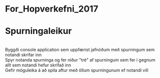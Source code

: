 # For_Hopverkefni_2017

# Spurningaleikur

<br>Byggði console application sem uppfærist jafnóðum með spurningum sem notandi skrifar inn
<br>Spyr notanda spurninga og fer niður "tré" af spurningum sem fer í gegnum allt sem notandi hefur skrifað inn
<br>Gefir möguleika á að spila aftur með öllum spurningunum ef notandi vill
